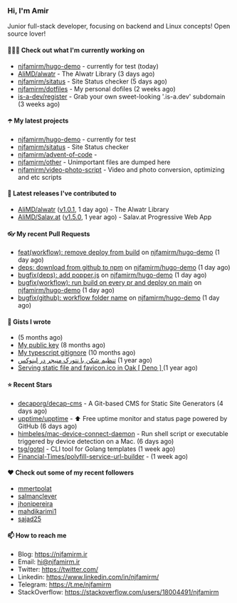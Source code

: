### Hi, I'm Amir

Junior full-stack developer, focusing on backend and Linux concepts!
Open source lover!

#### 👨🏻‍💻 Check out what I'm currently working on

- [njfamirm/hugo-demo](https://github.com/njfamirm/hugo-demo) - currently for test (today)
- [AliMD/alwatr](https://github.com/AliMD/alwatr) - The Alwatr Library (3 days ago)
- [njfamirm/sitatus](https://github.com/njfamirm/sitatus) - Site Status checker (5 days ago)
- [njfamirm/dotfiles](https://github.com/njfamirm/dotfiles) - My personal dofiles (2 weeks ago)
- [is-a-dev/register](https://github.com/is-a-dev/register) - Grab your own sweet-looking &#39;.is-a.dev&#39; subdomain (3 weeks ago)

#### ☂️ My latest projects

- [njfamirm/hugo-demo](https://github.com/njfamirm/hugo-demo) - currently for test
- [njfamirm/sitatus](https://github.com/njfamirm/sitatus) - Site Status checker
- [njfamirm/advent-of-code](https://github.com/njfamirm/advent-of-code) - 
- [njfamirm/other](https://github.com/njfamirm/other) - Unimportant files are dumped here
- [njfamirm/video-photo-script](https://github.com/njfamirm/video-photo-script) - Video and photo conversion, optimizing and etc scripts

#### 🎉 Latest releases I've contributed to

- [AliMD/alwatr](https://github.com/AliMD/alwatr) ([v1.0.1](https://github.com/AliMD/alwatr/releases/tag/v1.0.1), 1 day ago) - The Alwatr Library
- [AliMD/Salav.at](https://github.com/AliMD/Salav.at) ([v1.5.0](https://github.com/AliMD/Salav.at/releases/tag/v1.5.0), 1 year ago) - Salav.at Progressive Web App

#### 👓 My recent Pull Requests

- [feat(workflow): remove deploy from build](https://github.com/njfamirm/hugo-demo/pull/7) on [njfamirm/hugo-demo](https://github.com/njfamirm/hugo-demo) (1 day ago)
- [deps: download from github to npm](https://github.com/njfamirm/hugo-demo/pull/6) on [njfamirm/hugo-demo](https://github.com/njfamirm/hugo-demo) (1 day ago)
- [bugfix(deps): add popper.js](https://github.com/njfamirm/hugo-demo/pull/5) on [njfamirm/hugo-demo](https://github.com/njfamirm/hugo-demo) (1 day ago)
- [bugfix(workflow): run build on every pr and deploy on main](https://github.com/njfamirm/hugo-demo/pull/4) on [njfamirm/hugo-demo](https://github.com/njfamirm/hugo-demo) (1 day ago)
- [bugfix(github): workflow folder name](https://github.com/njfamirm/hugo-demo/pull/3) on [njfamirm/hugo-demo](https://github.com/njfamirm/hugo-demo) (1 day ago)

#### 📓 Gists I wrote

- [](https://gist.github.com/022d07ecd84e69ad31ef0bcd32d86b59) (5 months ago)
- [My public key](https://gist.github.com/879f720c9ca74a0934ce571b7285ed34) (8 months ago)
- [My typescript gitignore](https://gist.github.com/6a40b1912daab3f91a02a7b53f3f76c3) (10 months ago)
- [تنظیم شکن با نتورک منیجر در لینوکس](https://gist.github.com/cc40c344e89bdcdf77085cbf1fc05162) (1 year ago)
- [Serving static file and favicon.ico in Oak [ Deno ] ](https://gist.github.com/9bcaca2b6a672e729c099193b4aafe9f) (1 year ago)

#### ⭐ Recent Stars

- [decaporg/decap-cms](https://github.com/decaporg/decap-cms) - A Git-based CMS for Static Site Generators (4 days ago)
- [upptime/upptime](https://github.com/upptime/upptime) - ⬆️ Free uptime monitor and status page powered by GitHub (6 days ago)
- [himbeles/mac-device-connect-daemon](https://github.com/himbeles/mac-device-connect-daemon) - Run shell script or executable triggered by device detection on a Mac. (6 days ago)
- [tsg/gotpl](https://github.com/tsg/gotpl) - CLI tool for Golang templates (1 week ago)
- [Financial-Times/polyfill-service-url-builder](https://github.com/Financial-Times/polyfill-service-url-builder) -  (1 week ago)

#### ♥️ Check out some of my recent followers

- [mmertpolat](https://github.com/mmertpolat)
- [salmanclever](https://github.com/salmanclever)
- [jhonipereira](https://github.com/jhonipereira)
- [mahdikarimi1](https://github.com/mahdikarimi1)
- [sajad25](https://github.com/sajad25)

#### 📫 How to reach me

- Blog: https://njfamirm.ir
- Email: hi@njfamirm.ir
- Twitter: https://twitter.com/
- Linkedin: https://www.linkedin.com/in/njfamirm/
- Telegram: https://t.me/njfamirm
- StackOverflow: https://stackoverflow.com/users/18004491/njfamirm
